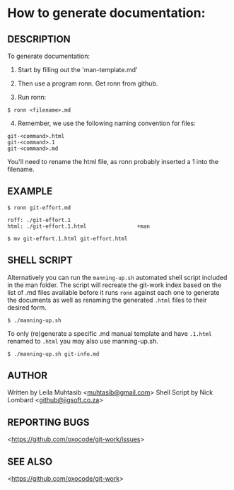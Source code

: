 How to generate documentation:
================================

## DESCRIPTION

To generate documentation:

1) Start by filling out the 'man-template.md'

2) Then use a program ronn. Get ronn from github.

3) Run ronn:

```
$ ronn <filename>.md
```

4)  Remember, we use the following naming convention for files:

```
git-<command>.html
git-<command>.1
git-<command>.md
```

 You'll need to rename the html file, as ronn probably inserted a 1 into the filename.

## EXAMPLE

```
$ ronn git-effort.md

roff: ./git-effort.1
html: ./git-effort.1.html                +man

$ mv git-effort.1.html git-effort.html
```

## SHELL SCRIPT

Alternatively you can run the `manning-up.sh` automated shell script included in the man folder. The script will recreate the git-work index based on the list of .md files available before it runs `ronn` against each one to generate the documents as well as renaming the generated `.html` files to their desired form.

```
$ ./manning-up.sh
```

To only (re)generate a specific .md manual template and have `.1.html` renamed to `.html` yau may also use manning-up.sh.

```
$ ./manning-up.sh git-info.md
```

## AUTHOR

Written by Leila Muhtasib &lt;<muhtasib@gmail.com>&gt;
Shell Script by Nick Lombard &lt;<github@jigsoft.co.za>&gt;

## REPORTING BUGS

&lt;<https://github.com/oxocode/git-work/issues>&gt;

## SEE ALSO

&lt;<https://github.com/oxocode/git-work>&gt;
